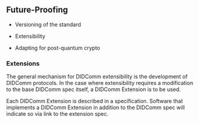 ## Future-Proofing

- Versioning of the standard

- Extensibility

- Adapting for post-quantum crypto

### Extensions

The general mechanism for DIDComm extensibility is the development of
DIDComm protocols. In the case where extensibility requires a modification
to the base DIDComm spec itself, a DIDComm Extension is to be used.

Each DIDComm Extension is described in a specification. Software that
implements a DIDComm Extension in addition to the DIDComm spec will
indicate so via link to the extension spec.

